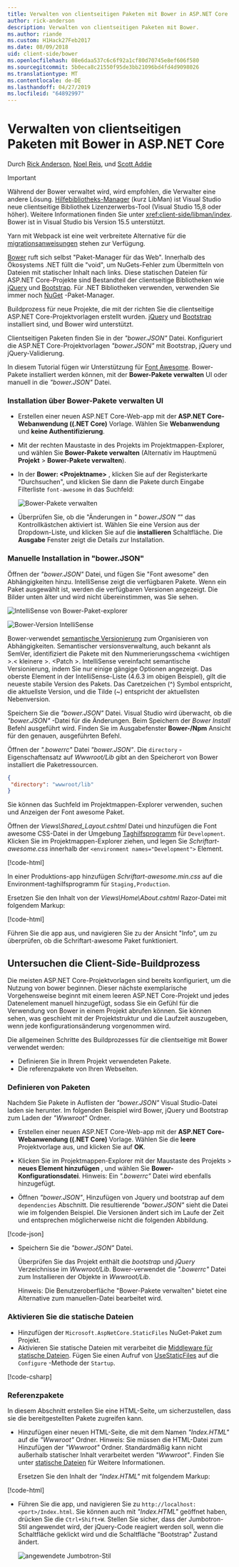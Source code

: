 ```yaml
---
title: Verwalten von clientseitigen Paketen mit Bower in ASP.NET Core
author: rick-anderson
description: Verwalten von clientseitigen Paketen mit Bower.
ms.author: riande
ms.custom: H1Hack27Feb2017
ms.date: 08/09/2018
uid: client-side/bower
ms.openlocfilehash: 08e6daa537c6c6f92a1cf80d70745e8ef606f580
ms.sourcegitcommit: 5b0eca8c21550f95de3bb21096bd4fd4d9098026
ms.translationtype: MT
ms.contentlocale: de-DE
ms.lasthandoff: 04/27/2019
ms.locfileid: "64892997"
---
```

# <a name="manage-client-side-packages-with-bower-in-aspnet-core"></a>Verwalten von clientseitigen Paketen mit Bower in ASP.NET Core

Durch [Rick Anderson](https://twitter.com/RickAndMSFT), [Noel Reis](https://twitter.com/noelrice1), und [Scott Addie](https://scottaddie.com)

> [!IMPORTANT]
> Während der Bower verwaltet wird, wird empfohlen, die Verwalter eine andere Lösung. [Hilfebibliotheks-Manager](https://blogs.msdn.microsoft.com/webdev/2018/04/18/what-happened-to-bower/) (kurz LibMan) ist Visual Studio neue clientseitige Bibliothek Lizenzerwerbs-Tool (Visual Studio 15,8 oder höher). Weitere Informationen finden Sie unter <xref:client-side/libman/index>. Bower ist in Visual Studio bis Version 15.5 unterstützt.
>
> Yarn mit Webpack ist eine weit verbreitete Alternative für die [migrationsanweisungen](https://bower.io/blog/2017/how-to-migrate-away-from-bower/) stehen zur Verfügung.

[Bower](https://bower.io/) ruft sich selbst "Paket-Manager für das Web". Innerhalb des Ökosystems .NET füllt die "void", um NuGets-Fehler zum Übermitteln von Dateien mit statischer Inhalt nach links. Diese statischen Dateien für ASP.NET Core-Projekte sind Bestandteil der clientseitige Bibliotheken wie [jQuery](http://jquery.com/) und [Bootstrap](http://getbootstrap.com/). Für .NET Bibliotheken verwenden, verwenden Sie immer noch [NuGet](https://www.nuget.org/) -Paket-Manager.

Buildprozess für neue Projekte, die mit der richten Sie die clientseitige ASP.NET Core-Projektvorlagen erstellt wurden. [jQuery](http://jquery.com/) und [Bootstrap](http://getbootstrap.com/) installiert sind, und Bower wird unterstützt.

Clientseitigen Paketen finden Sie in der *"bower.JSON"* Datei. Konfiguriert die ASP.NET Core-Projektvorlagen *"bower.JSON"* mit Bootstrap, jQuery und jQuery-Validierung.

In diesem Tutorial fügen wir Unterstützung für [Font Awesome](http://fontawesome.io). Bower-Pakete installiert werden können, mit der **Bower-Pakete verwalten** UI oder manuell in die *"bower.JSON"* Datei.

### <a name="installation-via-manage-bower-packages-ui"></a>Installation über Bower-Pakete verwalten UI

* Erstellen einer neuen ASP.NET Core-Web-app mit der **ASP.NET Core-Webanwendung ((.NET Core)** Vorlage. Wählen Sie **Webanwendung** und **keine Authentifizierung**.

* Mit der rechten Maustaste in des Projekts im Projektmappen-Explorer, und wählen Sie **Bower-Pakete verwalten** (Alternativ im Hauptmenü **Projekt** > **Bower-Pakete verwalten**).

* In der **Bower: \<Projektname\>**  , klicken Sie auf der Registerkarte "Durchsuchen", und klicken Sie dann die Pakete durch Eingabe Filterliste `font-awesome` in das Suchfeld:

  ![Bower-Pakete verwalten](bower/_static/manage-bower-packages.png)

* Überprüfen Sie, ob die "Änderungen in *" bower.JSON "*" das Kontrollkästchen aktiviert ist. Wählen Sie eine Version aus der Dropdown-Liste, und klicken Sie auf die **installieren** Schaltfläche. Die **Ausgabe** Fenster zeigt die Details zur Installation.

### <a name="manual-installation-in-bowerjson"></a>Manuelle Installation in "bower.JSON"

Öffnen der *"bower.JSON"* Datei, und fügen Sie "Font awesome" den Abhängigkeiten hinzu. IntelliSense zeigt die verfügbaren Pakete. Wenn ein Paket ausgewählt ist, werden die verfügbaren Versionen angezeigt. Die Bilder unten älter und wird nicht übereinstimmen, was Sie sehen.

![IntelliSense von Bower-Paket-explorer](bower/_static/add-package.png)

![Bower-Version IntelliSense](bower/_static/version-intelliSense.png)

Bower-verwendet [semantische Versionierung](http://semver.org/) zum Organisieren von Abhängigkeiten. Semantischer versionsverwaltung, auch bekannt als SemVer, identifiziert die Pakete mit den Nummerierungsschema \<wichtigen >.\< kleinere >. \<Patch >. IntelliSense vereinfacht semantische Versionierung, indem Sie nur einige gängige Optionen angezeigt. Das oberste Element in der IntelliSense-Liste (4.6.3 im obigen Beispiel), gilt die neueste stabile Version des Pakets. Das Caretzeichen (^) Symbol entspricht, die aktuellste Version, und die Tilde (~) entspricht der aktuellsten Nebenversion.

Speichern Sie die *"bower.JSON"* Datei. Visual Studio wird überwacht, ob die *"bower.JSON"* -Datei für die Änderungen. Beim Speichern der *Bower Install* Befehl ausgeführt wird. Finden Sie im Ausgabefenster **Bower-/Npm** Ansicht für den genauen, ausgeführten Befehl.

Öffnen der *".bowerrc"* Datei *"bower.JSON"*. Die `directory` -Eigenschaftensatz auf *Wwwroot/Lib* gibt an den Speicherort von Bower installiert die Paketressourcen.

```json
{
 "directory": "wwwroot/lib"
}
```

Sie können das Suchfeld im Projektmappen-Explorer verwenden, suchen und Anzeigen der Font awesome Paket.

Öffnen der *Views\Shared\_Layout.cshtml* Datei und hinzufügen die Font awesome CSS-Datei in der Umgebung [Taghilfsprogramm](xref:mvc/views/tag-helpers/intro) für `Development`. Klicken Sie im Projektmappen-Explorer ziehen, und legen Sie *Schriftart-awesome.css* innerhalb der `<environment names="Development">` Element.

[!code-html[](bower/sample/_Layout.cshtml?highlight=4&range=9-13)]

In einer Produktions-app hinzufügen *Schriftart-awesome.min.css* auf die Environment-taghilfsprogramm für `Staging,Production`.

Ersetzen Sie den Inhalt von der *Views\Home\About.cshtml* Razor-Datei mit folgendem Markup:

[!code-html[](bower/sample/About.cshtml)]

Führen Sie die app aus, und navigieren Sie zu der Ansicht "Info", um zu überprüfen, ob die Schriftart-awesome Paket funktioniert.

## <a name="exploring-the-client-side-build-process"></a>Untersuchen die Client-Side-Buildprozess

Die meisten ASP.NET Core-Projektvorlagen sind bereits konfiguriert, um die Nutzung von bower beginnen. Dieser nächste exemplarische Vorgehensweise beginnt mit einem leeren ASP.NET Core-Projekt und jedes Datenelement manuell hinzugefügt, sodass Sie ein Gefühl für die Verwendung von Bower in einem Projekt abrufen können. Sie können sehen, was geschieht mit der Projektstruktur und die Laufzeit auszugeben, wenn jede konfigurationsänderung vorgenommen wird.

Die allgemeinen Schritte des Buildprozesses für die clientseitige mit Bower verwendet werden:

* Definieren Sie in Ihrem Projekt verwendeten Pakete. <!-- once defined, you don't need to download them, VS does -->
* Die referenzpakete von Ihren Webseiten.

### <a name="define-packages"></a>Definieren von Paketen

Nachdem Sie Pakete in Auflisten der *"bower.JSON"* Visual Studio-Datei laden sie herunter. Im folgenden Beispiel wird Bower, jQuery und Bootstrap zum Laden der *"Wwwroot"* Ordner.

* Erstellen einer neuen ASP.NET Core-Web-app mit der **ASP.NET Core-Webanwendung ((.NET Core)** Vorlage. Wählen Sie die **leere** Projektvorlage aus, und klicken Sie auf **OK**.

* Klicken Sie im Projektmappen-Explorer mit der Maustaste des Projekts > **neues Element hinzufügen** , und wählen Sie **Bower-Konfigurationsdatei**. Hinweis: Ein *".bowerrc"* Datei wird ebenfalls hinzugefügt.

* Öffnen *"bower.JSON"*, Hinzufügen von Jquery und bootstrap auf dem `dependencies` Abschnitt. Die resultierende *"bower.JSON"* sieht die Datei wie im folgenden Beispiel. Die Versionen ändert sich im Laufe der Zeit und entsprechen möglicherweise nicht die folgenden Abbildung.

[!code-json[](bower/sample/bower.json?highlight=5,6)]

* Speichern Sie die *"bower.JSON"* Datei.

  Überprüfen Sie das Projekt enthält die *bootstrap* und *jQuery* Verzeichnisse im *Wwwroot/Lib*. Bower-verwendet die *".bowerrc"* Datei zum Installieren der Objekte in *Wwwroot/Lib*.

  Hinweis: Die Benutzeroberfläche "Bower-Pakete verwalten" bietet eine Alternative zum manuellen-Datei bearbeitet wird.

### <a name="enable-static-files"></a>Aktivieren Sie die statische Dateien

* Hinzufügen der `Microsoft.AspNetCore.StaticFiles` NuGet-Paket zum Projekt.
* Aktivieren Sie statische Dateien mit verarbeitet die [Middleware für statische Dateien](/dotnet/api/microsoft.aspnetcore.builder.staticfileextensions). Fügen Sie einen Aufruf von [UseStaticFiles](/dotnet/api/microsoft.aspnetcore.builder.staticfileextensions) auf die `Configure` -Methode der `Startup`.

[!code-csharp[](bower/sample/Startup.cs?highlight=9)]

### <a name="reference-packages"></a>Referenzpakete

In diesem Abschnitt erstellen Sie eine HTML-Seite, um sicherzustellen, dass sie die bereitgestellten Pakete zugreifen kann.

* Hinzufügen einer neuen HTML-Seite, die mit dem Namen *"Index.HTML"* auf die *"Wwwroot"* Ordner. Hinweis: Sie müssen die HTML-Datei zum Hinzufügen der *"Wwwroot"* Ordner. Standardmäßig kann nicht außerhalb statischer Inhalt verarbeitet werden *"Wwwroot"*. Finden Sie unter [statische Dateien](xref:fundamentals/static-files) für Weitere Informationen.

  Ersetzen Sie den Inhalt der *"Index.HTML"* mit folgendem Markup:

[!code-html[](bower/sample/Index.html)]

* Führen Sie die app, und navigieren Sie zu `http://localhost:<port>/Index.html`. Sie können auch mit *"Index.HTML"* geöffnet haben, drücken Sie die `Ctrl+Shift+W`. Stellen Sie sicher, dass der Jumbotron-Stil angewendet wird, der jQuery-Code reagiert werden soll, wenn die Schaltfläche geklickt wird und die Schaltfläche "Bootstrap" Zustand ändert.

  ![angewendete Jumbotron-Stil](bower/_static/jumbotron.png)
